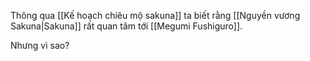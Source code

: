 Thông qua [[Kế hoạch chiêu mộ sakuna]] ta biết rằng [[Nguyền vương Sakuna|Sakuna]] rất quan tâm tới [[Megumi Fushiguro]].

Nhưng vì sao?
